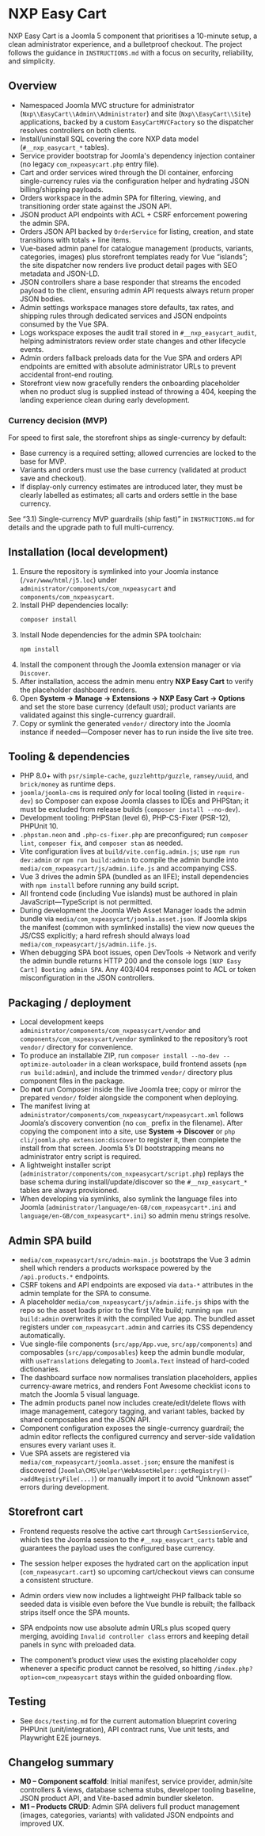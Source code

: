 # NXP Easy Cart

NXP Easy Cart is a Joomla 5 component that prioritises a 10-minute setup, a clean administrator experience, and a bulletproof checkout. The project follows the guidance in `INSTRUCTIONS.md` with a focus on security, reliability, and simplicity.

## Overview

-   Namespaced Joomla MVC structure for administrator (`Nxp\\EasyCart\\Admin\\Administrator`) and site (`Nxp\\EasyCart\\Site`) applications, backed by a custom `EasyCartMVCFactory` so the dispatcher resolves controllers on both clients.
-   Install/uninstall SQL covering the core NXP data model (`#__nxp_easycart_*` tables).
-   Service provider bootstrap for Joomla's dependency injection container (no legacy `com_nxpeasycart.php` entry file).
-   Cart and order services wired through the DI container, enforcing single-currency rules via the configuration helper and hydrating JSON billing/shipping payloads.
-   Orders workspace in the admin SPA for filtering, viewing, and transitioning order state against the JSON API.
-   JSON product API endpoints with ACL + CSRF enforcement powering the admin SPA.
-   Orders JSON API backed by `OrderService` for listing, creation, and state transitions with totals + line items.
-   Vue-based admin panel for catalogue management (products, variants, categories, images) plus storefront templates ready for Vue “islands”; the site dispatcher now renders live product detail pages with SEO metadata and JSON-LD.
-   JSON controllers share a base responder that streams the encoded payload to the client, ensuring admin API requests always return proper JSON bodies.
-   Admin settings workspace manages store defaults, tax rates, and shipping rules through dedicated services and JSON endpoints consumed by the Vue SPA.
-   Logs workspace exposes the audit trail stored in `#__nxp_easycart_audit`, helping administrators review order state changes and other lifecycle events.
-   Admin orders fallback preloads data for the Vue SPA and orders API endpoints are emitted with absolute administrator URLs to prevent accidental front-end routing.
-   Storefront view now gracefully renders the onboarding placeholder when no product slug is supplied instead of throwing a 404, keeping the landing experience clean during early development.


### Currency decision (MVP)

For speed to first sale, the storefront ships as single-currency by default:

-   Base currency is a required setting; allowed currencies are locked to the base for MVP.
-   Variants and orders must use the base currency (validated at product save and checkout).
-   If display-only currency estimates are introduced later, they must be clearly labelled as estimates; all carts and orders settle in the base currency.

See “3.1) Single-currency MVP guardrails (ship fast)” in `INSTRUCTIONS.md` for details and the upgrade path to full multi-currency.

## Installation (local development)

1. Ensure the repository is symlinked into your Joomla instance (`/var/www/html/j5.loc`) under `administrator/components/com_nxpeasycart` and `components/com_nxpeasycart`.
2. Install PHP dependencies locally:
    ```bash
    composer install
    ```
3. Install Node dependencies for the admin SPA toolchain:
    ```bash
    npm install
    ```
4. Install the component through the Joomla extension manager or via `Discover`.
5. After installation, access the admin menu entry **NXP Easy Cart** to verify the placeholder dashboard renders.
6. Open **System → Manage → Extensions → NXP Easy Cart → Options** and set the store base currency (default `USD`); product variants are validated against this single-currency guardrail.
7. Copy or symlink the generated `vendor/` directory into the Joomla instance if needed—Composer never has to run inside the live site tree.

## Tooling & dependencies

-   PHP 8.0+ with `psr/simple-cache`, `guzzlehttp/guzzle`, `ramsey/uuid`, and `brick/money` as runtime deps.
-   `joomla/joomla-cms` is required _only_ for local tooling (listed in `require-dev`) so Composer can expose Joomla classes to IDEs and PHPStan; it must be excluded from release builds (`composer install --no-dev`).
-   Development tooling: PHPStan (level 6), PHP-CS-Fixer (PSR-12), PHPUnit 10.
-   `.phpstan.neon` and `.php-cs-fixer.php` are preconfigured; run `composer lint`, `composer fix`, and `composer stan` as needed.
-   Vite configuration lives at `build/vite.config.admin.js`; use `npm run dev:admin` or `npm run build:admin` to compile the admin bundle into `media/com_nxpeasycart/js/admin.iife.js` and accompanying CSS.
-   Vue 3 drives the admin SPA (bundled as an IIFE); install dependencies with `npm install` before running any build script.
-   All frontend code (including Vue islands) must be authored in plain JavaScript—TypeScript is not permitted.
-   During development the Joomla Web Asset Manager loads the admin bundle via `media/com_nxpeasycart/joomla.asset.json`. If Joomla skips the manifest (common with symlinked installs) the view now queues the JS/CSS explicitly; a hard refresh should always load `media/com_nxpeasycart/js/admin.iife.js`.
-   When debugging SPA boot issues, open DevTools → Network and verify the admin bundle returns HTTP 200 and the console logs `[NXP Easy Cart] Booting admin SPA`. Any 403/404 responses point to ACL or token misconfiguration in the JSON controllers.

## Packaging / deployment

-   Local development keeps `administrator/components/com_nxpeasycart/vendor` and `components/com_nxpeasycart/vendor` symlinked to the repository’s root `vendor/` directory for convenience.
-   To produce an installable ZIP, run `composer install --no-dev --optimize-autoloader` in a clean workspace, build frontend assets (`npm run build:admin`), and include the trimmed `vendor/` directory plus component files in the package.
-   Do **not** run Composer inside the live Joomla tree; copy or mirror the prepared `vendor/` folder alongside the component when deploying.
-   The manifest living at `administrator/components/com_nxpeasycart/nxpeasycart.xml` follows Joomla’s discovery convention (no `com_` prefix in the filename). After copying the component into a site, use **System → Discover** or `php cli/joomla.php extension:discover` to register it, then complete the install from that screen. Joomla 5’s DI bootstrapping means no administrator entry script is required.
-   A lightweight installer script (`administrator/components/com_nxpeasycart/script.php`) replays the base schema during install/update/discover so the `#__nxp_easycart_*` tables are always provisioned.
-   When developing via symlinks, also symlink the language files into Joomla (`administrator/language/en-GB/com_nxpeasycart*.ini` and `language/en-GB/com_nxpeasycart*.ini`) so admin menu strings resolve.

## Admin SPA build

-   `media/com_nxpeasycart/src/admin-main.js` bootstraps the Vue 3 admin shell which renders a products workspace powered by the `/api.products.*` endpoints.
-   CSRF tokens and API endpoints are exposed via `data-*` attributes in the admin template for the SPA to consume.
-   A placeholder `media/com_nxpeasycart/js/admin.iife.js` ships with the repo so the asset loads prior to the first Vite build; running `npm run build:admin` overwrites it with the compiled Vue app. The bundled asset registers under `com_nxpeasycart.admin` and carries its CSS dependency automatically.
-   Vue single-file components (`src/app/App.vue`, `src/app/components`) and composables (`src/app/composables`) keep the admin bundle modular, with `useTranslations` delegating to `Joomla.Text` instead of hard-coded dictionaries.
-   The dashboard surface now normalises translation placeholders, applies currency-aware metrics, and renders Font Awesome checklist icons to match the Joomla 5 visual language.
-   The admin products panel now includes create/edit/delete flows with image management, category tagging, and variant tables, backed by shared composables and the JSON API.
-   Component configuration exposes the single-currency guardrail; the admin editor reflects the configured currency and server-side validation ensures every variant uses it.
-   Vue SPA assets are registered via `media/com_nxpeasycart/joomla.asset.json`; ensure the manifest is discovered (`Joomla\CMS\Helper\WebAssetHelper::getRegistry()->addRegistryFile(...)`) or manually import it to avoid “Unknown asset” errors during development.

## Storefront cart

-   Frontend requests resolve the active cart through `CartSessionService`, which ties the Joomla session to the `#__nxp_easycart_carts` table and guarantees the payload uses the configured base currency.
-   The session helper exposes the hydrated cart on the application input (`com_nxpeasycart.cart`) so upcoming cart/checkout views can consume a consistent structure.

-   Admin orders view now includes a lightweight PHP fallback table so seeded data is visible even before the Vue bundle is rebuilt; the fallback strips itself once the SPA mounts.
-   SPA endpoints now use absolute admin URLs plus scoped query merging, avoiding `Invalid controller class` errors and keeping detail panels in sync with preloaded data.
-   The component’s product view uses the existing placeholder copy whenever a specific product cannot be resolved, so hitting `/index.php?option=com_nxpeasycart` stays within the guided onboarding flow.

## Testing

-   See `docs/testing.md` for the current automation blueprint covering PHPUnit (unit/integration), API contract runs, Vue unit tests, and Playwright E2E journeys.

## Changelog summary

-   **M0 – Component scaffold**: Initial manifest, service provider, admin/site controllers & views, database schema stubs, developer tooling baseline, JSON product API, and Vite-based admin bundler skeleton.
-   **M1 – Products CRUD**: Admin SPA delivers full product management (images, categories, variants) with validated JSON endpoints and improved UX.
